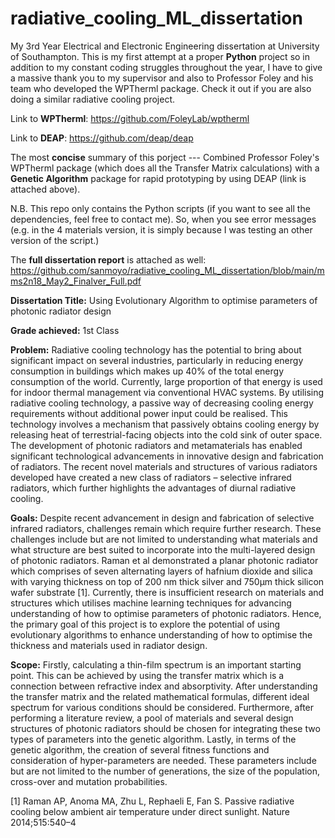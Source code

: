 # radiative_cooling_ML_dissertation
My 3rd Year Electrical and Electronic Engineering dissertation at University of Southampton. This is my first attempt at a proper **Python** project so in addition to my constant coding struggles throughout the year, I have to give a massive thank you to my supervisor and also to Professor Foley and his team who developed the WPTherml package. Check it out if you are also doing a similar radiative cooling project. 

Link to **WPTherml**: https://github.com/FoleyLab/wptherml

Link to **DEAP**: https://github.com/deap/deap

The most **concise** summary of this porject --- Combined Professor Foley's WPTherml package (which does all the Transfer Matrix calculations) with a **Genetic Algorithm** package for rapid prototyping by using DEAP (link is attached above).

N.B. This repo only contains the Python scripts (if you want to see all the dependencies, feel free to contact me). So, when you see error messages (e.g. in the 4 materials version, it is simply because I was testing an other version of the script.) 

The **full dissertation report** is attached as well: https://github.com/sanmoyo/radiative_cooling_ML_dissertation/blob/main/mms2n18_May2_Finalver_Full.pdf

**Dissertation Title:** Using Evolutionary Algorithm to optimise parameters of photonic radiator design

**Grade achieved:** 1st Class

**Problem:**
Radiative cooling technology has the potential to bring about significant impact on several industries, particularly in reducing energy consumption in buildings which makes up 40% of the total energy consumption of the world. Currently, large proportion of that energy is used for indoor thermal management via conventional HVAC systems. By utilising radiative cooling technology, a passive way of decreasing cooling energy requirements without additional power input could be realised. This technology involves a mechanism that passively obtains cooling energy by releasing heat of terrestrial-facing objects into the cold sink of outer space.
The development of photonic radiators and metamaterials has enabled significant technological advancements in innovative design and fabrication of radiators. The recent novel materials and structures of various radiators developed have created a new class of radiators – selective infrared radiators, which further highlights the advantages of diurnal radiative cooling.

**Goals:**
Despite recent advancement in design and fabrication of selective infrared radiators, challenges remain which require further research. These challenges include but are not limited to understanding what materials and what structure are best suited to incorporate into the multi-layered design of photonic radiators. Raman et al demonstrated a planar photonic radiator which comprises of seven alternating layers of hafnium dioxide and silica with varying thickness on top of 200 nm thick silver and 750µm thick silicon wafer substrate [1]. 
Currently, there is insufficient research on materials and structures which utilises machine learning techniques for advancing understanding of how to optimise parameters of photonic radiators. Hence, the primary goal of this project is to explore the potential of using evolutionary algorithms to enhance understanding of how to optimise the thickness and materials used in radiator design.

**Scope:**
Firstly, calculating a thin-film spectrum is an important starting point. This can be achieved by using the transfer matrix which is a connection between refractive index and absorptivity. After understanding the transfer matrix and the related mathematical formulas, different ideal spectrum for various conditions should be considered.
Furthermore, after performing a literature review, a pool of materials and several design structures of photonic radiators should be chosen for integrating these two types of parameters into the genetic algorithm.
Lastly, in terms of the genetic algorithm, the creation of several fitness functions and consideration of hyper-parameters are needed. These parameters include but are not limited to the number of generations, the size of the population, cross-over and mutation probabilities.


[1] Raman AP, Anoma MA, Zhu L, Rephaeli E, Fan S. Passive radiative cooling below ambient air temperature under direct sunlight. Nature 2014;515:540–4


